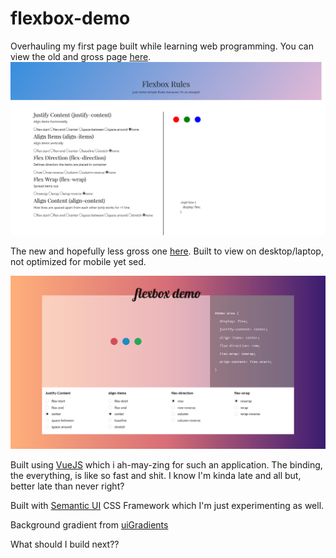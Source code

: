 # flexbox-demo

Overhauling my first page built while learning web programming. You can view the old and gross page [here](https://kohrongying.github.io/chapalang/flexbox/). 
![old](old.jpg)

The new and hopefully less gross one [here](https://kohrongying.github.io/flexbox-demo/). Built to view on desktop/laptop, not optimized for mobile yet sed.

![new](demo.jpg)

Built using [VueJS](https://vuejs.org/) which i ah-may-zing for such an application. The binding, the everything, is like so fast and shit. I know I'm kinda late and all but, better late than never right? 

Built with [Semantic UI](https://semantic-ui.com/) CSS Framework which I'm just experimenting as well. 

Background gradient from [uiGradients](https://uigradients.com/)

What should I build next?? 